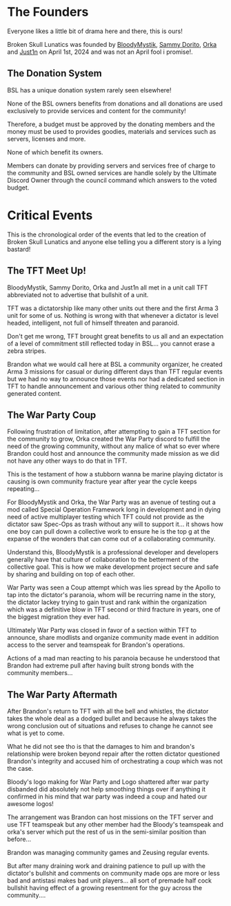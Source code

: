 # The Founders
Everyone likes a little bit of drama here and there, this is ours!

Broken Skull Lunatics was founded by [BloodyMystik](https://steamcommunity.com/profiles/76561197971902294/), [Sammy Dorito](https://steamcommunity.com/profiles/76561197971902294/), [Orka](https://steamcommunity.com/profiles/76561198268088665/) and [Just1n](https://steamcommunity.com/id/Just1n_L/) on April 1st, 2024 and was not an April fool i promise!.

## The Donation System
BSL has a unique donation system rarely seen elsewhere! 

None of the BSL owners benefits from donations and all donations are used exclusively to provide services and content for the community!

Therefore, a budget must be approved by the donating members and the money must be used to provides goodies, materials and services such as servers, licenses and more. 

None of which benefit its owners.

Members can donate by providing servers and services free of charge to the community and BSL owned services are handle solely by the Ultimate Discord Owner through the council command which answers to the voted budget.

# Critical Events
This is the chronological order of the events that led to the creation of Broken Skull Lunatics and anyone else telling you a different story is a lying bastard! 


## The TFT Meet Up!
BloodyMystik, Sammy Dorito, Orka and Just1n all met in a unit call TFT abbreviated not to advertise that bullshit of a unit.

TFT was a dictatorship like many other units out there and the first Arma 3 unit for some of us. Nothing is wrong with that whenever a dictator is level headed, intelligent, not full of himself threaten and paranoid.

Don't get me wrong, TFT brought great benefits to us all and an expectation of a level of commitment still reflected today in BSL... you cannot erase a zebra stripes.

Brandon what we would call here at BSL a community organizer, he created Arma 3 missions for casual or during different days than TFT regular events but we had no way to announce those events nor had a dedicated section in TFT to handle announcement and various other thing related to community generated content.

## The War Party Coup
Following frustration of limitation, after attempting to gain a TFT section for the community to grow, Orka created the War Party discord to fulfill the need of the growing community, without any malice of what so ever where Brandon could host and announce the community made mission as we did not have any other ways to do that in TFT.

This is the testament of how a stubborn wanna be marine playing dictator is causing is own community fracture year after year the cycle keeps repeating...

For BloodyMystik and Orka, the War Party was an avenue of testing out a mod called Special Operation Framework long in development and in dying need of active multiplayer testing which TFT could not provide as the dictator saw Spec-Ops as trash without any will to support it... it shows how one boy can pull down a collective work to ensure he is the top g at the expanse of the wonders that can come out of a collaborating community.

Understand this, BloodyMystik is a professional developer and developers generally have that culture of collaboration to the betterment of the collective goal. This is how we make development project secure and safe by sharing and building on top of each other.

War Party was seen a Coup attempt which was lies spread by the Apollo to tap into the dictator's paranoia, whom will be recurring name in the story, the dictator lackey trying to gain trust and rank within the organization which was a definitive blow in TFT second or third fracture in years, one of the biggest migration they ever had.

Ultimately War Party was closed in favor of a section within TFT to announce, share modlists and organize community made event in addition access to the server and teamspeak for Brandon's operations.

Actions of a mad man reacting to his paranoia because he understood that Brandon had extreme pull after having built strong bonds with the community members... 

## The War Party Aftermath

After Brandon's return to TFT with all the bell and whistles, the dictator takes the whole deal as a dodged bullet and because he always takes the wrong conclusion out of situations and refuses to change he cannot see what is yet to come. 

What he did not see tho is that the damages to him and brandon's relationship were broken beyond repair after the rotten dictator questioned Brandon's integrity and accused him of orchestrating a coup which was not the case.

Bloody's logo making for War Party and Logo shattered after war party disbanded did absolutely not help smoothing things over if anything it confirmed in his mind that war party was indeed a coup and hated our awesome logos!

The arrangement was Brandon can host missions on the TFT server and use TFT teamspeak but any other member had the Bloody's teamspeak  and orka's server which put the rest of us in the semi-similar position than before...

Brandon was managing community games and Zeusing regular events.

But after many draining work and draining patience to pull up with the dictator's bullshit and comments on community made ops are more or less bad and antistasi makes bad unit players... all sort of premade half cock bullshit having effect of a growing resentment for the guy across the community....


